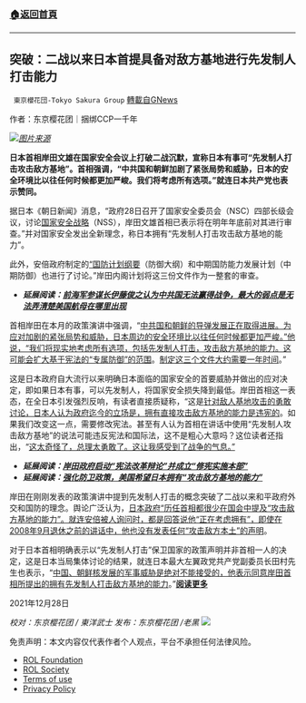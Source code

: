 ###  [:house:返回首頁](https://github.com/ourhimalayas/txt)
---


## 突破：二战以来日本首提具备对敌方基地进行先发制人打击能力
` 東京櫻花団-Tokyo Sakura Group` [轉載自GNews](https://gnews.org/zh-hans/1798157/)

作者：东京樱花团｜捆绑CCP一千年

![](https://assets.gnews.org/wp-content/uploads/2021/12/二战以来日本首提具备对敌方基地进行先发制人打击能力.png)[*图片来源*](https://news.yahoo.co.jp/byline/takahashikosuke/20200621-00184300)

**日本首相岸田文雄在国家安全会议上打破二战沉默，宣称日本有事可“先发制人打击攻击敌方基地”。首相强调，“中共国和朝鲜加剧了紧张局势和威胁，日本的安全环境比以往任何时候都更加严峻。我们将考虑所有选项。”就连日本共产党也表示赞同。**

据日本《朝日新闻》消息，“政府28日召开了国家安全委员会（NSC）四部长级会议，讨论[国家安全战略](https://www.cas.go.jp/jp/siryou/131217anzenhoshou/gaiyou.html)（NSS），岸田文雄首相已表示将在明年年底前对其进行审查。”并对国家安全发出全新理念，称日本拥有“先发制人打击攻击敌方基地的能力”。

此外，安倍政府制定的[“国防计划纲要](https://www.mod.go.jp/j/approach/agenda/guideline/)（防御大纲）和中期国防能力发展计划（中期防御）也进行了讨论。”岸田内阁计划将这三份文件作为一整套的审查。

- ***延展阅读：***[***前海军参谋长伊藤俊之认为中共国无法赢得战争，最大的弱点是无法弄清楚美国航母在哪里出现***](https://mainichi.jp/premier/politics/articles/20210731/pol/00m/010/003000c)


首相岸田在本月的政策演讲中强调，“[中共国和朝鲜的导弹发展正在取得进展。为应对加剧的紧张局势和威胁，](https://news.yahoo.co.jp/articles/c83ef13ed8391e5ba8de5b999ce45568814ca96e)[日本周边的安全环境比以往任何时候都更加严峻。”他说，“我们将现实地考虑所有选项，包括](https://www.asahi.com/articles/ASPDX3V5QPDXUTFK008.html)[先发制人打击，攻击敌方基地的能力。这可能会扩大基于宪法的“专属防御”的范围](https://news.yahoo.co.jp/articles/c83ef13ed8391e5ba8de5b999ce45568814ca96e)。[制定这三个文件大约需要一年时间](https://www.asahi.com/articles/ASPDX3V5QPDXUTFK008.html)。”

这是日本政府自大流行以来明确日本面临的国家安全的首要威胁并做出的应对决定，即如果日本有事，可以先发制人，将国家安全损失降到最低。岸田首相这一表态，在全日本引发强烈反响，有读者直接质疑称，“这是[针对敌人基地攻击的勇敢讨论，日本人认为政府迄今的立场是，拥有直接攻击敌方基地的能力是违宪的](https://www.tokyo-np.co.jp/article/148216)。如果我们改变这一点，需要修改宪法。甚至有人认为首相在讲话中使用“先发制人攻击敌方基地”的说法可能违反宪法和国际法，这不是粗心大意吗？这位读者还指出，“[这太奇怪了，总理太勇敢了。这让我感受到了战争的气息。”](https://www.tokyo-np.co.jp/article/148216)

- ***延展阅读：***[***岸田政府启动“宪法改革辩论”并成立“修宪实施本部”***](https://www.fsight.jp/articles/-/48490)
- ***延展阅读：***[***强化防卫政策，美国希望日本拥有“攻击敌方基地的能力”***](https://jbpress.ismedia.jp/articles/-/67575)


岸田在刚刚发表的政策演讲中提到先发制人打击的概念突破了二战以来和平政府外交和国防的理念。舆论广泛认为，[日本政府“历任首相都很少在国会中提及“攻击敌方基地的能力”。就连安倍被人询问时，都是回答说他“正在考虑拥有”，即使在2008年9月退休之前的讲话中，他也没有发表任何“攻击敌方本土”的声明](https://news.mynavi.jp/techplus/article/20211224-2238258/)。

对于日本首相明确表示以“先发制人打击”保卫国家的政策声明并非首相一人的决定，这是日本当局集体讨论的结果，就连日本最大左翼政党共产党副委员长田村先生也表示，“[中国、朝鲜核发展的军事威胁是绝对不能接受的，他表示同意岸田首相所提出的拥有先发制人打击敌方基地的能力](https://www.jcp.or.jp/akahata/aik21/2021-12-11/2021121103_01_0.html)。”[**阅读更多**](https://news.biglobe.ne.jp/international/1221/rec_211221_6439704007.html)

2021年12月28日

*校对：东京樱花团 / 東洋武士*
*发布：东京樱花团 /老黑*
![](https://assets.gnews.org/wp-content/uploads/2021/12/二维码.jpg)
 

免责声明：本文内容仅代表作者个人观点，平台不承担任何法律风险。

- [ROL Foundation](https://rolfoundation.org/)
- [ROL Society](https://rolsociety.org/)
- [Terms of use](https://gnews.org/terms-of-use-3/)
- [Privacy Policy](https://gnews.org/privacy-policy/)

